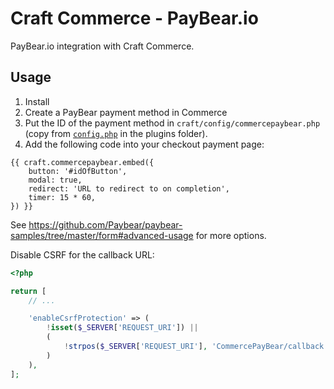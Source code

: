 # Craft Commerce - PayBear.io  
PayBear.io integration with Craft Commerce.

## Usage

1. Install
2. Create a PayBear payment method in Commerce
3. Put the ID of the payment method in `craft/config/commercepaybear.php` (copy from [`config.php`](https://github.com/ethercreative/commerce-paybear/blob/master/commercepaybear/config.php) in the plugins folder).
4. Add the following code into your checkout payment page:
```twig
{{ craft.commercepaybear.embed({
	button: '#idOfButton',
	modal: true,
	redirect: 'URL to redirect to on completion',
	timer: 15 * 60,
}) }}
```
See https://github.com/Paybear/paybear-samples/tree/master/form#advanced-usage for more options.

Disable CSRF for the callback URL:
```php
<?php

return [	
	// ...

	'enableCsrfProtection' => (
		!isset($_SERVER['REQUEST_URI']) ||
		(
			!strpos($_SERVER['REQUEST_URI'], 'CommercePayBear/callback')
		)
	),
];
``` 